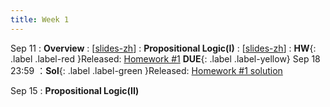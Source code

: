 ```yaml
---
title: Week 1
---
```


Sep 11
: **Overview**
  :  \[[slides-zh](https://basics.sjtu.edu.cn/~yangqizhe/pdf/dm2023w/slides/DMLec0-handout-zh.pdf)\]
: **Propositional Logic(I)**
  :  \[[slides-zh](https://basics.sjtu.edu.cn/~yangqizhe/pdf/dm2023w/slides/DMLec1-handout-zh.pdf)\]
:  **HW**{: .label .label-red }Released: [Homework #1](https://basics.sjtu.edu.cn/~yangqizhe/pdf/dm2023w/homework/DM-hw1.pdf)  **DUE**{: .label .label-yellow} Sep 18  23:59
：**Sol**{: .label .label-green }Released: [Homework #1 solution](https://basics.sjtu.edu.cn/~yangqizhe/pdf/dm2023w/homework/DM-hw1sol.pdf)

Sep 15
: **Propositional Logic(II)**



  

